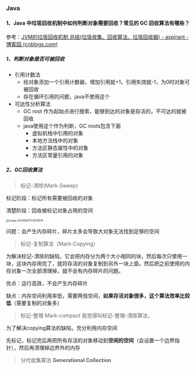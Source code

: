### Java 

#### 1、Java 中垃圾回收机制中如何判断对象需要回收？常见的 GC 回收算法有哪些？

参考：[JVM的垃圾回收机制 总结(垃圾收集、回收算法、垃圾回收器) - aspirant - 博客园 (cnblogs.com)](https://www.cnblogs.com/aspirant/p/8662690.html)



##### 1、判断对象是否可被回收

- 引用计数法
  - 给对象添加一个引用计数器，增加引用就+1，引用失效就-1，为0时对象可被回收
  - 存在循环引用的问题，java不使用这个
- 可达性分析算法
  - GC root 作为起始点进行搜索，能够到达的对象是存活的，不可达的就被回收
  - java使用这个作为判断，GC roots包含下面
    - 虚拟机栈中引用的对象
    - 本地方法栈中的对象
    - 方法区静态属性中的对象
    - 方法区常量引用的对象

##### 2、GC回收算法

> 标记-清除(Mark-Sweep)

标记阶段：标记所有需要被回收的对象

清楚阶段：回收被标记对象占用的空间

<img src="https://xy-picgo.oss-cn-shenzhen.aliyuncs.com/image-20240627172629518.png" alt="image-20240627172629518" style="zoom:50%;" />

问题：会产生内存碎片，碎片太多会导致大对象无法找到足够的空间

> 标记-复制算法（Mark-Copying）

为解决标记-清除的缺陷，它会把内存分为两个大小相同的块，然后每次只使用一块，这块内存用完了，就将存活的对象复制到另外一块上面，然后把之前使用的内存对象一次全部清理掉，就不会有内存碎片的问题。

优点：运行高效，不会产生内存碎片

缺点：内存空间利用率低，需要两倍空间，**如果存活对象很多，这个算法效率比较低**（需要复制的对象多）

> 标记-整理 Mark-compact   我觉得叫标记-整理-清除算法，

为了解决copying算法的缺陷，充分利用内存空间

先标记，标记完后再把所有存活的对象移动到**空闲的空间**（会设置一个边界指针），然后再清理掉边界外的内存



> 分代收集算法  **Generational Collection**